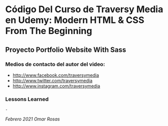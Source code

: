 
# Código Del Curso de Traversy Media en Udemy: Modern HTML & CSS From The Beginning

## Proyecto Portfolio Website With Sass

### Medios de contacto del autor del video:

+ http://www.facebook.com/traversymedia
+ http://www.twitter.com/traversymedia
+ http://www.instagram.com/traversymedia

### Lessons Learned
    - 

_Febrero 2021 Omar Rosas_
